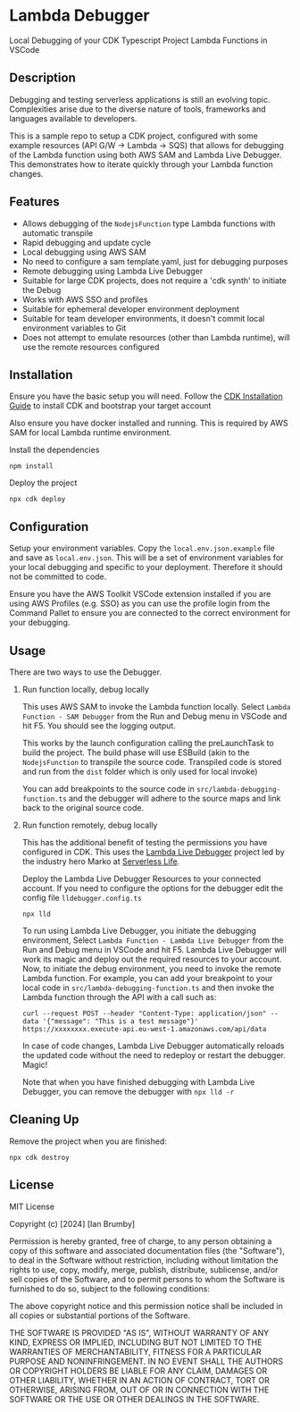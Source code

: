 # Lambda Debugger

Local Debugging of your CDK Typescript Project Lambda Functions in VSCode

## Description

Debugging and testing serverless applications is still an evolving topic. Complexities arise due to the diverse nature of tools, frameworks and languages available to developers.

This is a sample repo to setup a CDK project, configured with some example resources (API G/W -> Lambda -> SQS) that allows for debugging of the Lambda function using both AWS SAM and Lambda Live Debugger. This demonstrates how to iterate quickly through your Lambda function changes.

## Features

- Allows debugging of the `NodejsFunction` type Lambda functions with automatic transpile
- Rapid debugging and update cycle
- Local debugging using AWS SAM
- No need to configure a sam template.yaml, just for debugging purposes
- Remote debugging using Lambda Live Debugger
- Suitable for large CDK projects, does not require a 'cdk synth' to initiate the Debug
- Works with AWS SSO and profiles
- Suitable for ephemeral developer environment deployment
- Suitable for team developer environments, it doesn't commit local environment variables to Git
- Does not attempt to emulate resources (other than Lambda runtime), will use the remote resources configured

## Installation

Ensure you have the basic setup you will need. Follow the [CDK Installation Guide](https://docs.aws.amazon.com/cdk/v2/guide/getting_started.html) to install CDK and bootstrap your target account

Also ensure you have docker installed and running. This is required by AWS SAM for local Lambda runtime environment.

Install the dependencies
```
npm install
```

Deploy the project
```
npx cdk deploy
```

## Configuration

Setup your environment variables. Copy the `local.env.json.example` file and save as `local.env.json`. This will be a set of environment variables for your local debugging and specific to your deployment. Therefore it should not be committed to code.

Ensure you have the AWS Toolkit VSCode extension installed if you are using AWS Profiles (e.g. SSO) as you can use the profile login from the Command Pallet to ensure you are connected to the correct environment for your debugging.

## Usage

There are two ways to use the Debugger.

1. Run function locally, debug locally

    This uses AWS SAM to invoke the Lambda function locally. Select `Lambda Function - SAM Debugger` from the Run and Debug menu in VSCode and hit F5. You should see the logging output. 

    This works by the launch configuration calling the preLaunchTask to build the project. The build phase will use ESBuild (akin to the `NodejsFunction` to transpile the source code. Transpiled code is stored and run from the `dist` folder which is only used for local invoke)

    You can add breakpoints to the source code in `src/lambda-debugging-function.ts` and the debugger will adhere to the source maps and link back to the original source code.

2. Run function remotely, debug locally

    This has the additional benefit of testing the permissions you have configured in CDK. This uses the [Lambda Live Debugger](https://www.lldebugger.com) project led by the industry hero Marko at [Serverless Life](https://www.serverlesslife.com).

    Deploy the Lambda Live Debugger Resources to your connected account. If you need to configure the options for the debugger
    edit the config file `lldebugger.config.ts`

    ```
    npx lld
    ```

    To run using Lambda Live Debugger, you initiate the debugging environment, Select `Lambda Function - Lambda Live Debugger` from the Run and Debug menu in VSCode and hit F5. Lambda Live Debugger will work its magic and deploy out the required resources to your account. Now, to initiate the debug environment, you need to invoke the remote Lambda function. For example, you can add your breakpoint to your local code in `src/lambda-debugging-function.ts` and then invoke the Lambda function through the API with a call such as: 
    
    ```
    curl --request POST --header "Content-Type: application/json" --data '{"message": "This is a test message"}' https://xxxxxxxx.execute-api.eu-west-1.amazonaws.com/api/data
    ```

    In case of code changes, Lambda Live Debugger automatically reloads the updated code without the need to redeploy or restart the debugger. Magic!

    Note that when you have finished debugging with Lambda Live Debugger, you can remove the debugger with `npx lld -r`

## Cleaning Up

Remove the project when you are finished:
```
npx cdk destroy
```

## License

MIT License

Copyright (c) [2024] [Ian Brumby]

Permission is hereby granted, free of charge, to any person obtaining a copy
of this software and associated documentation files (the "Software"), to deal
in the Software without restriction, including without limitation the rights
to use, copy, modify, merge, publish, distribute, sublicense, and/or sell
copies of the Software, and to permit persons to whom the Software is
furnished to do so, subject to the following conditions:

The above copyright notice and this permission notice shall be included in all
copies or substantial portions of the Software.

THE SOFTWARE IS PROVIDED "AS IS", WITHOUT WARRANTY OF ANY KIND, EXPRESS OR
IMPLIED, INCLUDING BUT NOT LIMITED TO THE WARRANTIES OF MERCHANTABILITY,
FITNESS FOR A PARTICULAR PURPOSE AND NONINFRINGEMENT. IN NO EVENT SHALL THE
AUTHORS OR COPYRIGHT HOLDERS BE LIABLE FOR ANY CLAIM, DAMAGES OR OTHER
LIABILITY, WHETHER IN AN ACTION OF CONTRACT, TORT OR OTHERWISE, ARISING FROM,
OUT OF OR IN CONNECTION WITH THE SOFTWARE OR THE USE OR OTHER DEALINGS IN THE
SOFTWARE.

